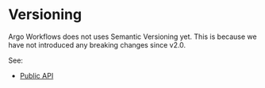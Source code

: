 # Versioning

Argo Workflows does not uses Semantic Versioning yet. This is because we have not introduced any breaking changes since v2.0.

See:

* [Public API](public-api.md)